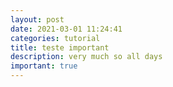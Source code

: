 ```yaml
---
layout: post
date: 2021-03-01 11:24:41
categories: tutorial
title: teste important
description: very much so all days
important: true
---
```

